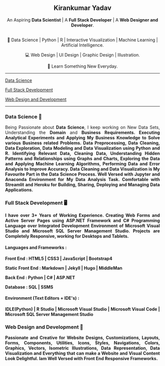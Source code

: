<p align="center">
  <a href="https://getbootstrap.com/">
<!---<img src="Images/Kirankumar.png" alt="Kirankumar" width="300" height="200">-->
  </a>
</p>
<h2 align="center">Kirankumar Yadav</h2>

<p align="center">
  An Aspiring <strong>Data Scientist</strong>  |  A <strong>Full Stack Developer</strong>  |  A <strong>Web Designer and Developer</strong>.
  <br>  
  <br>
</p>
 
<p align="center">🤖 Data Science | Python | R | Interactive Visualization | Machine Learning | Artificial Intelligence.</p>
<p align="center">💻 Web Design | UI Design | Graphic Design | Illustration.</p>
<p align="center">🚀 Learn Something New Everyday.</p>
  
  ___
  
[Data Science](#data-science)
  
[Full Stack Development](#full-stack-development)
  
[Web Design and Development](#web-design-and-development)
  
  ___
  
### <a name="data-science">Data Science 🤖</a>
<p align="justify">
Being Passionate about <strong>Data Science</strong>, I keep working on New Data Sets, Understanding the <strong>Domain</strong> and <strong>Business Requirements<strong>.
Executing <strong>Analytical Experiments</strong> and Applying My <strong>Business Knowledge</strong> to Solve various Business related Problems. Data Preprocessing, Data      Cleaning, Data Exploration, Data Modeling and Data Visualization using <strong>Python</strong> and <strong>R</strong>. Identifying Relevant Data, Cleaning Data, Understanding Hidden Patterns and Relationships using Graphs and Charts, Exploring the Data and Applying <strong>Machine Learning</strong> Algorithms, Performing Data and Error Analysis to Improve Accuracy. <strong>Data Cleaning</strong> and <strong>Data Visualization</strong> is My Favourite Part in the Data Science Process. Well Versed with <strong>Jupyter</strong> and <strong>Anaconda</strong> Environment for My <strong>Data Analysis</strong> Task. Comfortable with <strong>Streamlit</strong> and <strong>Heroku</strong> for Building, Sharing, Deploying and Managing Data Applications.
</p>

### <a name="full-stack-development">Full Stack Development 🖥</a>
<p align="justify">
I have over <strong>3+</strong> Years of Working Experience. Creating <strong>Web Forms</strong> and <strong>Active Server Pages</strong> using <strong>ASP.NET</strong> Framework and <strong>C#</strong> Programming Language over Integrated Development Environment of <strong>Microsoft Visual Studio</strong> and <strong>Microsoft SQL Server Management Studio</strong>. Projects are Completely Responsive, working for Desktops and Tablets.
</p>

#### Languages and Frameworks :
<p align="justify">
<strong>Front End</strong> : <strong>HTML5</strong> | <strong>CSS3</strong> | <strong>JavaScript</strong> | <strong>Bootstrap4</strong>
</p>
<p align="justify">
<strong>Static Front End</strong> : <strong>Markdown</strong> | <strong>Jekyll</strong> | <strong>Hugo</strong> | <strong>MiddleMan</strong>
</p>
<p align="justify">
<strong>Back End</strong> : <strong>Python</strong> | <strong>C#</strong> | <strong>ASP.NET</strong>
</p>
<p align="justify">
<strong>Database</strong> : <strong>SQL</strong> | <strong>SSMS</strong>
</p>

#### Environment (Text Editors + IDE's) :
<p align="justify">
  IDLE(<strong>Python</strong>) | <strong>R Studio</strong> | Microsoft <strong>Visual Studio</strong> | Microsoft <strong>Visual Code</strong> | Microsoft <strong>SQL Server Management Studio</strong>
</p>

### <a name="web-design-and-development">Web Design and Development 🎯</a>
<p align="justify">
Passionate and Creative for <strong>Website</strong> Designs, Customizations, Layouts, Forms, Components, Utilities, Icons, Styles, Navigations, Colors, Graphics, Vectors, Isometric Illustrations, <strong>Data Representation</strong>, <strong>Data Visualization</strong> and Everything that can make a <strong>Website</strong> and <strong>Visual Content</strong> Look Delightful. Iam Well Versed with <strong>Front End Responsive Frameworks</strong>.
</p>
  

